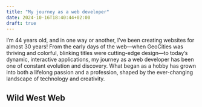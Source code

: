 ```yaml
---
title: "My journey as a web developer"
date: 2024-10-16T18:40:44+02:00
draft: true
---
```


I’m 44 years old, and in one way or another, I’ve been creating websites for almost 30 years! From the early days of the web—when GeoCities was thriving and colorful, blinking titles were cutting-edge design—to today’s dynamic, interactive applications, my journey as a web developer has been one of constant evolution and discovery. What began as a hobby has grown into both a lifelong passion and a profession, shaped by the ever-changing landscape of technology and creativity.

## Wild West Web
